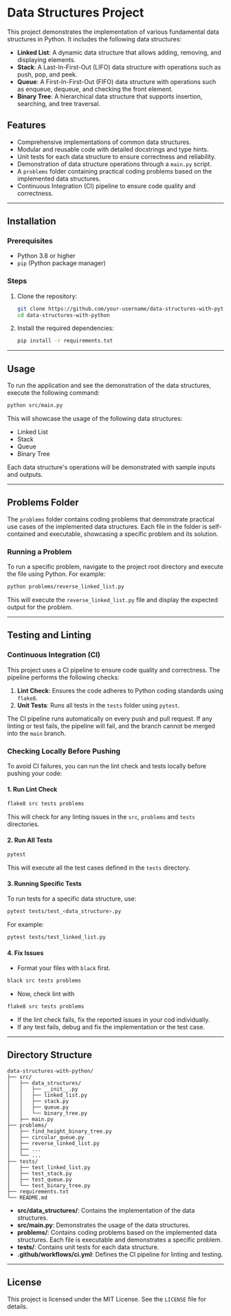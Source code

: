 # Data Structures Project

This project demonstrates the implementation of various fundamental data structures in Python. It includes the following data structures:

- **Linked List**: A dynamic data structure that allows adding, removing, and displaying elements.
- **Stack**: A Last-In-First-Out (LIFO) data structure with operations such as push, pop, and peek.
- **Queue**: A First-In-First-Out (FIFO) data structure with operations such as enqueue, dequeue, and checking the front element.
- **Binary Tree**: A hierarchical data structure that supports insertion, searching, and tree traversal.

## Features

- Comprehensive implementations of common data structures.
- Modular and reusable code with detailed docstrings and type hints.
- Unit tests for each data structure to ensure correctness and reliability.
- Demonstration of data structure operations through a `main.py` script.
- A `problems` folder containing practical coding problems based on the implemented data structures.
- Continuous Integration (CI) pipeline to ensure code quality and correctness.

---

## Installation

### Prerequisites
- Python 3.8 or higher
- `pip` (Python package manager)

### Steps
1. Clone the repository:
   ```bash
   git clone https://github.com/your-username/data-structures-with-python.git
   cd data-structures-with-python
   ```

2. Install the required dependencies:
   ```bash
   pip install -r requirements.txt
   ```

---

## Usage

To run the application and see the demonstration of the data structures, execute the following command:

```bash
python src/main.py
```

This will showcase the usage of the following data structures:
- Linked List
- Stack
- Queue
- Binary Tree

Each data structure's operations will be demonstrated with sample inputs and outputs.

---

## Problems Folder

The `problems` folder contains coding problems that demonstrate practical use cases of the implemented data structures. Each file in the folder is self-contained and executable, showcasing a specific problem and its solution.

### Running a Problem
To run a specific problem, navigate to the project root directory and execute the file using Python. For example:

```bash
python problems/reverse_linked_list.py
```

This will execute the `reverse_linked_list.py` file and display the expected output for the problem.

---

## Testing and Linting

### Continuous Integration (CI)
This project uses a CI pipeline to ensure code quality and correctness. The pipeline performs the following checks:
1. **Lint Check**: Ensures the code adheres to Python coding standards using `flake8`.
2. **Unit Tests**: Runs all tests in the `tests` folder using `pytest`.

The CI pipeline runs automatically on every push and pull request. If any linting or test fails, the pipeline will fail, and the branch cannot be merged into the `main` branch.

### Checking Locally Before Pushing
To avoid CI failures, you can run the lint check and tests locally before pushing your code:

#### 1. Run Lint Check
```bash
flake8 src tests problems
```
This will check for any linting issues in the `src`, `problems` and `tests` directories.

#### 2. Run All Tests
```bash
pytest
```
This will execute all the test cases defined in the `tests` directory.

#### 3. Running Specific Tests
To run tests for a specific data structure, use:
```bash
pytest tests/test_<data_structure>.py
```
For example:
```bash
pytest tests/test_linked_list.py
```

#### 4. Fix Issues
- Format your files with `black` first.
```bash
black src tests problems
```
- Now, check lint with
```bash
flake8 src tests problems
```
- If the lint check fails, fix the reported issues in your cod individually.
- If any test fails, debug and fix the implementation or the test case.

---

## Directory Structure

```
data-structures-with-python/
├── src/
│   ├── data_structures/
│   │   ├── __init__.py
│   │   ├── linked_list.py
│   │   ├── stack.py
│   │   ├── queue.py
│   │   └── binary_tree.py
│   ├── main.py
├── problems/
│   ├── find_height_binary_tree.py
│   ├── circular_queue.py
│   ├── reverse_linked_list.py
│   ├── ...
│   └── ...
├── tests/
│   ├── test_linked_list.py
│   ├── test_stack.py
│   ├── test_queue.py
│   └── test_binary_tree.py
├── requirements.txt
└── README.md
```

- **src/data_structures/**: Contains the implementation of the data structures.
- **src/main.py**: Demonstrates the usage of the data structures.
- **problems/**: Contains coding problems based on the implemented data structures. Each file is executable and demonstrates a specific problem.
- **tests/**: Contains unit tests for each data structure.
- **.github/workflows/ci.yml**: Defines the CI pipeline for linting and testing.

---

## License

This project is licensed under the MIT License. See the `LICENSE` file for details.